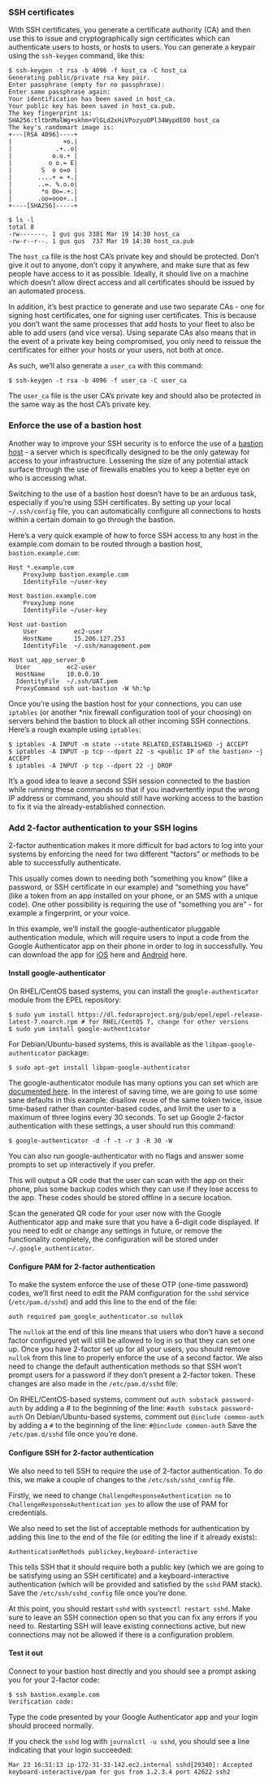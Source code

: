 ### SSH certificates
With SSH certificates, you generate a certificate authority (CA) and then use this to issue and cryptographically sign certificates 
which can authenticate users to hosts, or hosts to users. You can generate a keypair using the ```ssh-keygen``` command, like this:

```shell
$ ssh-keygen -t rsa -b 4096 -f host_ca -C host_ca
Generating public/private rsa key pair.
Enter passphrase (empty for no passphrase): 
Enter same passphrase again: 
Your identification has been saved in host_ca.
Your public key has been saved in host_ca.pub.
The key fingerprint is:
SHA256:tltbnMalWg+skhm+VlGLd2xHiVPozyuOPl34WypdEO0 host_ca
The key's randomart image is:
+---[RSA 4096]----+
|              +o.|
|            .+..o|
|           o.o.+ |
|          o o.= E|
|        S  o o=o |
|       ....+ = +.|
|       ..=. %.o.o|
|        *o Oo=.+.|
|       .oo=ooo+..|
+----[SHA256]-----+

$ ls -l
total 8
-rw-------. 1 gus gus 3381 Mar 19 14:30 host_ca
-rw-r--r--. 1 gus gus  737 Mar 19 14:30 host_ca.pub
```
The ```host_ca``` file is the host CA’s private key and should be protected. Don’t give it out to anyone, don’t copy it anywhere, and make sure that as few people have access to it as possible. Ideally, it should live on a machine which doesn’t allow direct access and all certificates should be issued by an automated process.

In addition, it’s best practice to generate and use two separate CAs - one for signing host certificates, one for signing user certificates. This is because you don’t want the same processes that add hosts to your fleet to also be able to add users (and vice versa). Using separate CAs also means that in the event of a private key being compromised, you only need to reissue the certificates for either your hosts or your users, not both at once.

As such, we’ll also generate a ```user_ca``` with this command:
```
$ ssh-keygen -t rsa -b 4096 -f user_ca -C user_ca
```
The ```user_ca``` file is the user CA’s private key and should also be protected in the same way as the host CA’s private key.

### Enforce the use of a bastion host
Another way to improve your SSH security is to enforce the use of a [bastion host](https://en.wikipedia.org/wiki/Bastion_host) - a server which is specifically designed to be the only gateway for access to your infrastructure. Lessening the size of any potential attack surface through the use of firewalls enables you to keep a better eye on who is accessing what.

Switching to the use of a bastion host doesn’t have to be an arduous task, especially if you’re using SSH certificates. By setting up your local ```~/.ssh/config``` file, you can automatically configure all connections to hosts within a certain domain to go through the bastion.

Here’s a very quick example of how to force SSH access to any host in the example.com domain to be routed through a bastion host, ```bastion.example.com```:
```
Host *.example.com
    ProxyJump bastion.example.com
    IdentityFile ~/user-key

Host bastion.example.com
    ProxyJump none
    IdentityFile ~/user-key

Host uat-bastion
    User          ec2-user
    HostName      15.206.127.253
    IdentityFile  ~/.ssh/management.pem
    
Host uat_app_server_0
  User          ec2-user
  HostName      10.0.0.10
  IdentityFile  ~/.ssh/UAT.pem
  ProxyCommand ssh uat-bastion -W %h:%p
```
Once you’re using the bastion host for your connections, you can use ```iptables``` (or another *nix firewall configuration tool of your choosing) on servers behind the bastion to block all other incoming SSH connections. Here’s a rough example using ```iptables```:
```
$ iptables -A INPUT -m state --state RELATED,ESTABLISHED -j ACCEPT
$ iptables -A INPUT -p tcp --dport 22 -s <public IP of the bastion> -j ACCEPT
$ iptables -A INPUT -p tcp --dport 22 -j DROP
```
It’s a good idea to leave a second SSH session connected to the bastion while running these commands so that if you inadvertently input the wrong IP address or command, you should still have working access to the bastion to fix it via the already-established connection.

### Add 2-factor authentication to your SSH logins
2-factor authentication makes it more difficult for bad actors to log into your systems by enforcing the need for two different “factors” or methods to be able to successfully authenticate.

This usually comes down to needing both “something you know” (like a password, or SSH certificate in our example) and “something you have” (like a token from an app installed on your phone, or an SMS with a unique code). One other possibility is requiring the use of “something you are” - for example a fingerprint, or your voice.

In this example, we’ll install the google-authenticator pluggable authentication module, which will require users to input a code from the Google Authenticator app on their phone in order to log in successfully. You can download the app for [iOS](https://apps.apple.com/us/app/google-authenticator/id388497605) here and [Android](https://play.google.com/store/apps/details?id=com.google.android.apps.authenticator2) here.

#### Install google-authenticator
On RHEL/CentOS based systems, you can install the ```google-authenticator``` module from the EPEL repository:
```
$ sudo yum install https://dl.fedoraproject.org/pub/epel/epel-release-latest-7.noarch.rpm # for RHEL/CentOS 7, change for other versions
$ sudo yum install google-authenticator
```
For Debian/Ubuntu-based systems, this is available as the ```libpam-google-authenticator``` package:
```
$ sudo apt-get install libpam-google-authenticator
```
The google-authenticator module has many options you can set which are [documented here](https://github.com/google/google-authenticator-libpam/blob/master/man/google-authenticator.1.md). In the interest of saving time, we are going to use some sane defaults in this example: disallow reuse of the same token twice, issue time-based rather than counter-based codes, and limit the user to a maximum of three logins every 30 seconds. To set up Google 2-factor authentication with these settings, a user should run this command:
```
$ google-authenticator -d -f -t -r 3 -R 30 -W
```
You can also run google-authenticator with no flags and answer some prompts to set up interactively if you prefer.

This will output a QR code that the user can scan with the app on their phone, plus some backup codes which they can use if they lose access to the app. These codes should be stored offline in a secure location.

Scan the generated QR code for your user now with the Google Authenticator app and make sure that you have a 6-digit code displayed. If you need to edit or change any settings in future, or remove the functionality completely, the configuration will be stored under ```~/.google_authenticator```.

#### Configure PAM for 2-factor authentication
To make the system enforce the use of these OTP (one-time password) codes, we’ll first need to edit the PAM configuration for the ```sshd``` service (```/etc/pam.d/sshd```) and add this line to the end of the file:
```
auth required pam_google_authenticator.so nullok
```
The ```nullok``` at the end of this line means that users who don’t have a second factor configured yet will still be allowed to log in so that they can set one up. Once you have 2-factor set up for all your users, you should remove ```nullok``` from this line to properly enforce the use of a second factor.
We also need to change the default authentication methods so that SSH won’t prompt users for a password if they don’t present a 2-factor token. These changes are also made in the ```/etc/pam.d/sshd``` file:

On RHEL/CentOS-based systems, comment out ```auth substack password-auth``` by adding a # to the beginning of the line: ```#auth substack password-auth```
On Debian/Ubuntu-based systems, comment out ```@include common-auth``` by adding a ```#``` to the beginning of the line: ```#@include common-auth```
Save the ```/etc/pam.d/sshd``` file once you’re done.

#### Configure SSH for 2-factor authentication
We also need to tell SSH to require the use of 2-factor authentication. To do this, we make a couple of changes to the ```/etc/ssh/sshd_config``` file.

Firstly, we need to change ```ChallengeResponseAuthentication no``` to ```ChallengeResponseAuthentication yes``` to allow the use of PAM for credentials.

We also need to set the list of acceptable methods for authentication by adding this line to the end of the file (or editing the line if it already exists):
```
AuthenticationMethods publickey,keyboard-interactive
```
This tells SSH that it should require both a public key (which we are going to be satisfying using an SSH certificate) and a keyboard-interactive authentication (which will be provided and satisfied by the ```sshd``` PAM stack). Save the ```/etc/ssh/sshd_config``` file once you’re done.

At this point, you should restart ```sshd``` with ```systemctl restart sshd```. Make sure to leave an SSH connection open so that you can fix any errors if you need to. Restarting SSH will leave existing connections active, but new connections may not be allowed if there is a configuration problem.

#### Test it out
Connect to your bastion host directly and you should see a prompt asking you for your 2-factor code:
```
$ ssh bastion.example.com
Verification code: 
```
Type the code presented by your Google Authenticator app and your login should proceed normally.

If you check the ```sshd``` log with ```journalctl -u sshd```, you should see a line indicating that your login succeeded:
```
Mar 23 16:51:13 ip-172-31-33-142.ec2.internal sshd[29340]: Accepted keyboard-interactive/pam for gus from 1.2.3.4 port 42622 ssh2
```


